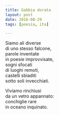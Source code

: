 ```yaml
---
title: Gabbia dorata
layout: post
date: 2016-08-29
tags: [poesia, ita]

---
```

Siamo ali diverse  
di uno stesso falcone,  
parole inventate  
in poesie improvvisate,  
sogni sfocati  
di luoghi remoti,  
castelli sbiaditi  
sotto soli invecchiati.  

Viviamo rinchiusi  
da un vetro appannato:  
conchiglie rare   
in oceano inquinato.   

